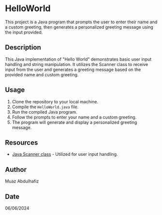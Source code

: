 # HelloWorld

This project is a Java program that prompts the user to enter their name and a custom greeting, then generates a personalized greeting message using the input provided.

## Description

This Java implementation of "Hello World" demonstrates basic user input handling and string manipulation. It utilizes the Scanner class to receive input from the user and generates a greeting message based on the provided name and custom greeting.

## Usage

1. Clone the repository to your local machine.
2. Compile the `HelloWorld.java` file.
3. Run the compiled Java program.
4. Follow the prompts to enter your name and a custom greeting.
5. The program will generate and display a personalized greeting message.

## Resources

- [Java Scanner class](https://docs.oracle.com/en/java/javase/11/docs/api/java.base/java/util/Scanner.html) - Utilized for user input handling.

## Author

Muaz Abdulhafiz

## Date

06/06/2024

